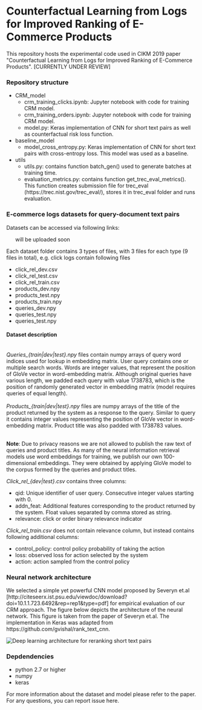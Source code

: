 <h1>Counterfactual Learning from Logs for Improved Ranking of E-Commerce Products</h1>

This repository hosts the experimental code used in CIKM 2019 paper "Counterfactual Learning from Logs for Improved Ranking of E-Commerce Products". [CURRENTLY UNDER REVIEW]

<h3>Repository structure</h3>
<ul>
  <li>CRM_model
    <ul>
      <li>crm_training_clicks.ipynb: Jupyter notebook with code for training CRM model.</li>
      <li>crm_training_orders.ipynb: Jupyter notebook with code for training CRM model.</li>
      <li>model.py: Keras implementation of CNN for short text pairs as well as counterfactual risk loss function.</li>
    </ul></li>
  <li>baseline_model
    <ul>  
      <li>model_cross_entropy.py: Keras implementation of CNN for short text pairs with cross-entropy loss. This model was used as a baseline.</li>
    </ul></li>
  <li>utils
    <ul>
      <li>utils.py: contains function batch_gen() used to generate batches at training time.</li>
      <li>evaluation_metrics.py: contains function get_trec_eval_metrics(). This function creates submission file for trec_eval (https://trec.nist.gov/trec_eval/), stores it in trec_eval folder and runs evaluation.</li>
    </ul></li>
</ul>

<h3>E-commerce logs datasets for query-document text pairs</h3>
Datasets can be accessed via following links:<br />
<ul>
  will be uploaded soon
<!--   
<li><i>Click logs:</i>  https://s3.eu-central-1.amazonaws.com/ltr-log-dataset/click_logs.7z</li>
<li><i>Order logs:</i> https://s3.eu-central-1.amazonaws.com/ltr-log-dataset/order_logs.7z</li>
<li><i>Aggregated train datasets for supervised loss functions:</i> https://s3.eu-central-1.amazonaws.com/ltr-log-dataset/train_supervised.7z</li>
<li><i>Embeddings:</i> https://s3.eu-central-1.amazonaws.com/ltr-log-dataset/embeddings.7z</li> -->
</ul>  

Each dataset folder contains 3 types of files, with 3 files for each type (9 files in total), e.g. click logs contain following files
<ul>
  <li>click_rel_dev.csv</li>
  <li>click_rel_test.csv</li>
  <li>click_rel_train.csv</li>
  <li>products_dev.npy</li>
  <li>products_test.npy</li>
  <li>products_train.npy</li>
  <li>queries_dev.npy</li>
  <li>queries_test.npy</li>
  <li>queries_test.npy</li>
</ul>

<h4>Dataset description</h4>
<br />
<i>Queries_{train|dev|test}.npy</i> files contain numpy arrays of query word indices used for lookup in embedding matrix. User query contains one or multiple search words. Words are integer values, that represent the position of GloVe vector in word-embedding matrix. Although original queries have various length, we padded each query with value 1738783, which is the position of randomly generated vector in embedding matrix (model requires queries of equal length).<br /><br />
<i>Products_{train|dev|test}.npy</i> files are numpy arrays of the title of the product returned by the system as a response to the query. Similar to query it contains integer values representing the position of GloVe vector in word-embedding matrix. Product title was also padded with 1738783 values.<br />
<br />
 
**Note**: Due to privacy reasons we are not allowed to publish the raw text of queries and product titles. As many of the neural information retrieval models use word embeddings for training, we publish our own 100-dimensional embeddings. They were obtained by applying GloVe model  to the corpus formed by the queries and product titles.<br />

*Click_rel_{dev|test}.csv* contains three columns:<br />
<ul>
<li>qid: Unique identifier of user query. Consecutive integer values starting with 0.</li>
<li>addn_feat: Additional features corresponding to the product returned by the system. Float values separated by comma stored as string.</li>
<li>relevance: click or order binary relevance indicator</li>
</ul>  

*Click_rel_train.csv* does not contain relevance column, but instead contains following additional columns:<br />
<ul>
<li>control_policy: control policy probability of taking the action</li>
<li>loss: observed loss for action selected by the system</li>
<li>action: action sampled from the control policy</li>
</ul>

<h3>Neural network architecture</h3>
We selected a simple yet powerful CNN model proposed by Severyn et.al [http://citeseerx.ist.psu.edu/viewdoc/download?doi=10.1.1.723.6492&rep=rep1&type=pdf] for empirical evaluation of our CRM approach. The figure below depicts the architecture of the neural network. This figure is taken from the paper of Severyn et.al. The implementation in Keras was adapted from https://github.com/gvishal/rank_text_cnn. 

![Deep learning architecture for reranking short text pairs](https://pangolulu.github.io/assets/img/dl-ir/sigir_2015.png)

<h3>Depdendencies</h3>

<ul>
<li>python 2.7 or higher</li>
<li>numpy</li>
<li>keras</li>
</ul>

For more information about the dataset and model please refer to the paper.
For any questions, you can report issue here.<br /><br />
